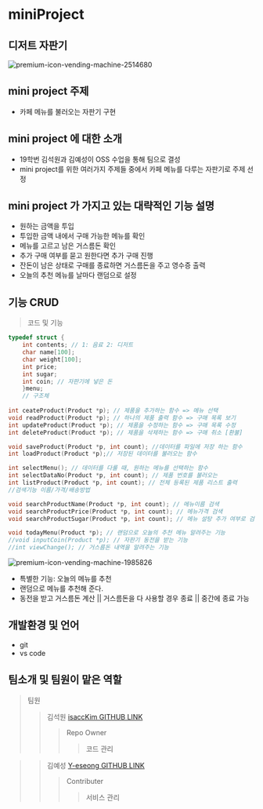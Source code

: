 # miniProject

## 디저트 자판기
![premium-icon-vending-machine-2514680](https://user-images.githubusercontent.com/98035984/165918810-62f800eb-ca40-43db-8236-f95f280207fe.png)

## mini project 주제
- 카페 메뉴를 불러오는 자판기 구현

## mini project 에 대한 소개
  - 19학번 김석원과 김예성이 OSS 수업을 통해 팀으로 결성
  - mini project를 위한 여러가지 주제들 중에서 카페 메뉴를 다루는 자판기로 주제 선정
    
  
## mini project 가 가지고 있는 대략적인 기능 설명
  - 원하는 금액을 투입
  - 투입한 금액 내에서 구매 가능한 메뉴를 확인
  - 메뉴를 고르고 남은 거스름돈 확인
  - 추가 구매 여부를 묻고 원한다면 추가 구매 진행
  - 잔돈이 남은 상태로 구매를 종료하면 거스름돈을 주고 영수증 출력
  - 오늘의 추천 메뉴를 날마다 랜덤으로 설정


## 기능 CRUD
> 코드 및 기능
```c
typedef struct {
    int contents; // 1: 음료 2: 디저트
    char name[100];
    char weight[100];
    int price;
    int sugar;
    int coin; // 자판기에 넣은 돈
    }menu;
    // 구조체 
    
int ceateProduct(Product *p); // 제품을 추가하는 함수 => 메뉴 선택
void readProduct(Product *p); // 하나의 제품 출력 함수 => 구매 목록 보기
int updateProduct(Product *p); // 제품을 수정하는 함수 => 구매 목록 수정 
int deleteProduct(Product *p); // 제품을 삭제하는 함수 => 구매 취소 [환불]

void saveProduct(Product *p, int count); //데이터를 파일에 저장 하는 함수
int loadProduct(Product *p);// 저장된 데이터를 불러오는 함수

int selectMenu(); // 데이터를 다룰 때, 원하는 메뉴를 선택하는 함수
int selectDataNo(Product *p, int count); // 제품 번호를 불러오는 
int listProduct(Product *p, int count); // 전체 등록된 제품 리스트 출력
//검색기능 이름/가격/배송방법

void searchProductName(Product *p, int count); // 메뉴이름 검색
void searchProductPrice(Product *p, int count); // 메뉴가격 검색 
void searchProductSugar(Product *p, int count); // 메뉴 설탕 추가 여부로 검색

void todayMenu(Product *p); // 랜덤으로 오늘의 추천 메뉴 알려주는 기능
//void inputCoin(Product *p); // 자판기 동전을 받는 기능
//int viewChange(); // 거스름돈 내역을 알려주는 기능

```
![premium-icon-vending-machine-1985826](https://user-images.githubusercontent.com/98035984/165920199-24430d88-7bdc-4ac3-a41b-579566b9015c.png)
  - 특별한 기능: 오늘의 메뉴를 추천 
  - 랜덤으로 메뉴를 추천해 준다.
  - 동전을 받고 거스름돈 계산 || 거스름돈을 다 사용할 경우 종료 || 중간에 종료 가능 
  
## 개발환경 및 언어
  - git 
  - vs code

##  팀소개 및 팀원이 맡은 역할
>팀원
 >> 김석원 [isaccKim GITHUB LINK](https://github.com/isaccKim)
  >>> Repo Owner
   >>>> 코드 관리

>> 김예성 [Y-eseong GITHUB LINK](https://github.com/Y-eseong)
 >>> Contributer
  >>>> 서비스 관리



